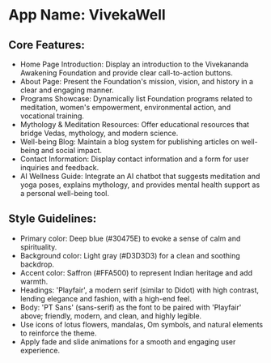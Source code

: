 # **App Name**: VivekaWell

## Core Features:

- Home Page Introduction: Display an introduction to the Vivekananda Awakening Foundation and provide clear call-to-action buttons.
- About Page: Present the Foundation's mission, vision, and history in a clear and engaging manner.
- Programs Showcase: Dynamically list Foundation programs related to meditation, women's empowerment, environmental action, and vocational training.
- Mythology & Meditation Resources: Offer educational resources that bridge Vedas, mythology, and modern science.
- Well-being Blog: Maintain a blog system for publishing articles on well-being and social impact.
- Contact Information: Display contact information and a form for user inquiries and feedback.
- AI Wellness Guide: Integrate an AI chatbot that suggests meditation and yoga poses, explains mythology, and provides mental health support as a personal well-being tool.

## Style Guidelines:

- Primary color: Deep blue (#30475E) to evoke a sense of calm and spirituality.
- Background color: Light gray (#D3D3D3) for a clean and soothing backdrop.
- Accent color: Saffron (#FFA500) to represent Indian heritage and add warmth.
- Headings: 'Playfair', a modern serif (similar to Didot) with high contrast, lending elegance and fashion, with a high-end feel.
- Body: 'PT Sans' (sans-serif) as the font to be paired with 'Playfair' above; friendly, modern, and clean, and highly legible.
- Use icons of lotus flowers, mandalas, Om symbols, and natural elements to reinforce the theme.
- Apply fade and slide animations for a smooth and engaging user experience.
